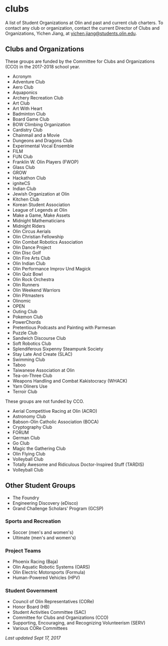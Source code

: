 # clubs
A list of Student Organizations at Olin and past and current club charters.
To contact any club or organization, contact the current Director of Clubs and Organizations, Yichen Jiang, at [yichen.jiang@students.olin.edu](mailto:yichen.jiang@students.olin.edu).

## Clubs and Organizations
These groups are funded by the Committee for Clubs and Organizations (CCO) in the 2017-2018 school year.
- Acronym
- Adventure Club
- Aero Club
- Aquaponics
- Archery Recreation Club
- Art Club
- Art With Heart
- Badminton Club
- Board Game Club
- BOW Climbing Organization
- Cardistry Club
- Chainmail and a Movie
- Dungeons and Dragons Club
- Experimental Vocal Ensemble
- FILM
- FUN Club
- Franklin W. Olin Players (FWOP)
- Glass Club
- GROW
- Hackathon Club
- igniteCS
- Indian Club
- Jewish Organization at Olin
- Kitchen Club
- Korean Student Association
- League of Legends at Olin
- Make a Game, Make Assets
- Midnight Mathematicians
- Midnight Riders
- Olin Circus Aerials
- Olin Christian Fellowship
- Olin Combat Robotics Association
- Olin Dance Project
- Olin Disc Golf
- Olin Fire Arts Club
- Olin Indian Club
- Olin Performance Improv Und Magick
- Olin Quiz Bowl
- Olin Rock Orchestra
- Olin Runners
- Olin Weekend Warriors
- Olin Pitmasters
- Olinomic
- OPEN
- Outing Club
- Pokemon Club
- PowerChords
- Pretentious Podcasts and Painting with Parmesan
- Puzzle Club
- Sandwich Discourse Club
- Soft Robotics Club
- Splendiferous Sixpenny Steampunk Society
- Stay Late And Create (SLAC)
- Swimming Club
- Taboo
- Taiwanese Association at Olin
- Tea-on-Three Club
- Weapons Handling and Combat Kakistocracy (WHACK)
- Yarn Oliners Use
- Terroir Club

These groups are not funded by CCO.
- Aerial Competitive Racing at Olin (ACRO)
- Astronomy Club
- Babson-Olin Catholic Association (BOCA)
- Cryptography Club
- FORUM
- German Club
- Go Club
- Magic the Gathering Club
- Olin Flying Club
- Volleyball Club
- Totally Awesome and Ridiculous Doctor-Inspired Stuff (TARDIS)
- Volleyball Club

## Other Student Groups
- The Foundry
- Engineering Discovery (eDisco)
- Grand Challenge Scholars' Program (GCSP)

### Sports and Recreation
- Soccer (men's and women's)
- Ultimate (men's and women's)

### Project Teams
- Phoenix Racing (Baja)
- Olin Aquatic Robotic Systems (OARS)
- Olin Electric Motorsports (Formula)
- Human-Powered Vehicles (HPV)

### Student Government
- Council of Olin Representatives (CORe)
- Honor Board (HB)
- Student Activities Committee (SAC)
- Committee for Clubs and Organizations (CCO)
- Supporting, Encouraging, and Recognizing Volunteerism (SERV)
- Various CORe Committees

*Last updated Sept 17, 2017*
